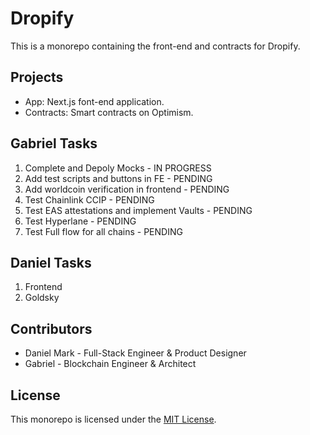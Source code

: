 # Dropify

This is a monorepo containing the front-end and contracts for Dropify.

## Projects

- App: Next.js font-end application.
- Contracts: Smart contracts on Optimism.

## Gabriel Tasks

1. Complete and Depoly Mocks - IN PROGRESS
2. Add test scripts and buttons in FE - PENDING
3. Add worldcoin verification in frontend - PENDING
4. Test Chainlink CCIP - PENDING
5. Test EAS attestations and implement Vaults - PENDING
6. Test Hyperlane - PENDING
7. Test Full flow for all chains - PENDING

## Daniel Tasks

1. Frontend
2. Goldsky

## Contributors

- Daniel Mark - Full-Stack Engineer & Product Designer
- Gabriel - Blockchain Engineer & Architect

## License

This monorepo is licensed under the [MIT License](LICENSE).

